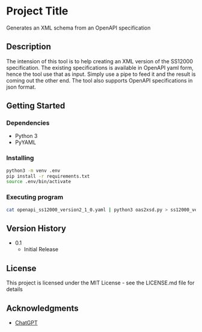 # Project Title

Generates an XML schema from an OpenAPI specification

## Description

The intension of this tool is to help creating an XML version of the SS12000 specification. The existing specifications is available in OpenAPI yaml form, hence the tool use that as input. Simply use a pipe to feed it and the result is coming out the other end. The tool also supports OpenAPI specifications in json format.

## Getting Started

### Dependencies

* Python 3
* PyYAML

### Installing

```bash
python3 -m venv .env
pip install -r requirements.txt
source .env/bin/activate
```

### Executing program

```bash
cat openapi_ss12000_version2_1_0.yaml | python3 oas2xsd.py > ss12000_version2_1.0.xsd
```

## Version History

* 0.1
  * Initial Release

## License

This project is licensed under the MIT License - see the LICENSE.md file for details

## Acknowledgments

* [ChatGPT](https://chatgpt.com)
